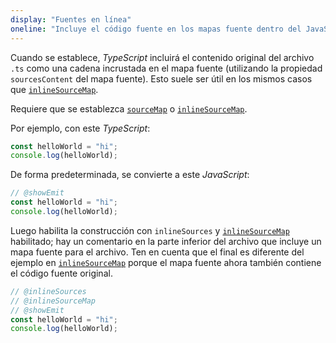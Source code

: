```yaml
---
display: "Fuentes en línea"
oneline: "Incluye el código fuente en los mapas fuente dentro del JavaScript emitido."
---
```


Cuando se establece, *TypeScript* incluirá el contenido original del archivo `.ts` como una cadena incrustada en el mapa fuente (utilizando la propiedad `sourcesContent` del mapa fuente).
Esto suele ser útil en los mismos casos que [`inlineSourceMap`](#inlineSourceMap).

Requiere que se establezca [`sourceMap`](#sourceMap) o [`inlineSourceMap`](#inlineSourceMap).

Por ejemplo, con este *TypeScript*:

```ts twoslash
const helloWorld = "hi";
console.log(helloWorld);
```

De forma predeterminada, se convierte a este *JavaScript*:

```ts twoslash
// @showEmit
const helloWorld = "hi";
console.log(helloWorld);
```

Luego habilita la construcción con `inlineSources` y [`inlineSourceMap`](#inlineSourceMap) habilitado; hay un comentario en la parte inferior del archivo que incluye
un mapa fuente para el archivo.
Ten en cuenta que el final es diferente del ejemplo en [`inlineSourceMap`](#inlineSourceMap) porque el mapa fuente ahora también contiene el código fuente original.

```ts twoslash
// @inlineSources
// @inlineSourceMap
// @showEmit
const helloWorld = "hi";
console.log(helloWorld);
```
